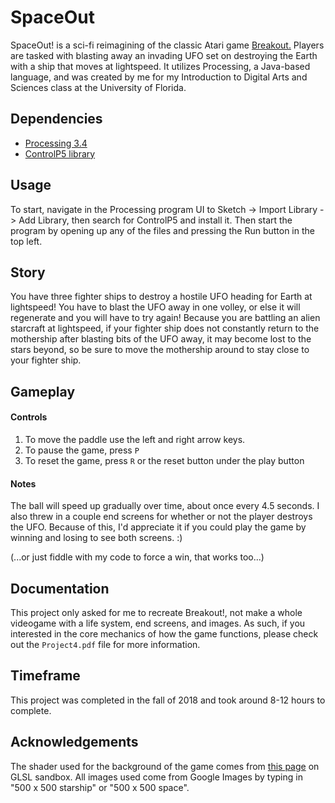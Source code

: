 # SpaceOut
SpaceOut! is a sci-fi reimagining of the classic Atari game [Breakout.](https://en.wikipedia.org/wiki/Breakout_(video_game)) Players are tasked with blasting away an invading UFO set on destroying the Earth with a ship that moves at lightspeed. It utilizes Processing, a Java-based language, and was created by me for my Introduction to Digital Arts and Sciences class at the University of Florida.

## Dependencies
- [Processing 3.4](https://processing.org/reference/)
- [ControlP5 library](http://www.sojamo.de/libraries/controlP5/)

## Usage
To start, navigate in the Processing program UI to Sketch -> Import Library -> Add Library, then search for ControlP5 and install it. Then start the program by opening up any of the files and pressing the Run button in the top left.

## Story
You have three fighter ships to destroy a hostile UFO heading for Earth at lightspeed!
You have to blast the UFO away in one volley, or else it will regenerate and you will
have to try again! Because you are battling an alien starcraft at lightspeed, if your 
fighter ship does not constantly return to the mothership after blasting bits of the 
UFO away, it may become lost to the stars beyond, so be sure to move the mothership 
around to stay close to your fighter ship.

## Gameplay
#### Controls
1. To move the paddle use the left and right arrow keys.
2. To pause the game, press `P`
3. To reset the game, press `R` or the reset button under the play button

#### Notes
The ball will speed up gradually over time, about once every 4.5 seconds.
I also threw in a couple end screens for whether or not the player destroys the UFO.
Because of this, I'd appreciate it if you could play the game by winning and losing to see
both screens. :)
   
(...or just fiddle with my code to force a win, that works too...)

## Documentation
This project only asked for me to recreate Breakout!, not make a whole videogame with a life system, end screens, and images. As such, if you interested in the core mechanics of how the game functions, please check out the `Project4.pdf` file for more information.

## Timeframe
This project was completed in the fall of 2018 and took around 8-12 hours to complete.

## Acknowledgements
The shader used for the background of the game comes from [this page](http://glslsandbox.com/e#49809.3) on GLSL sandbox.
All images used come from Google Images by typing in "500 x 500 starship" or "500 x 500 space".

